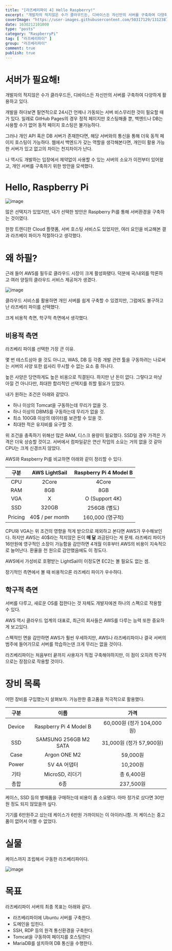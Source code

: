 ```yaml
---
title: "[라즈베리파이 4] Hello Raspberry!"
excerpt: "개발자의 적지않은 수가 클라우드든, 디바이스든 자신만의 서버를 구축하여 다양하게 활용하고 있다. 개발을 하다보면 필연적으로 24시간 언제나 가동되는 서버 비스무리한 것이 필요할 때가 있다. 일례로 GitHub Pages의 경우 정적 페이지만 호스팅해줄 뿐, 백엔드나 DB는 사용할 수가 없어 동적 페이지 호스팅은 불가능하다. 그러나 개인 API 혹은 DB 서버가 존재한다면, 해당 서버와의 통신을 통해 더욱 동적 페이지 호스팅이 가능하다. 웹에서 백엔드가 갖는 역할을 생각해본다면, 개인이 활용 가능한 서버가 있고 없고의 차이는 천지차이가 난다. 나 역시도 개발하는 입장에서 제약없이 사용할 수 있는 서버의 소요가 이전부터 있어왔고, 개인 서버를 구축하기 위한 방안을 모색했다."
coverImage: "https://user-images.githubusercontent.com/50317129/131238727-666f2aaa-d759-4f62-af73-3856086da73d.png"
date: 1630212101000
type: "posts"
category: "RaspberryPi"
tag: [ "라즈베리파이" ]
group: "라즈베리파이"
comment: true
publish: true
---
```


# 서버가 필요해!

개발자의 적지않은 수가 클라우드든, 디바이스든 자신만의 서버를 구축하여 다양하게 활용하고 있다.

개발을 하다보면 필연적으로 24시간 언제나 가동되는 서버 비스무리한 것이 필요할 때가 있다. 일례로 GitHub Pages의 경우 정적 페이지만 호스팅해줄 뿐, 백엔드나 DB는 사용할 수가 없어 동적 페이지 호스팅은 불가능하다.

그러나 개인 API 혹은 DB 서버가 존재한다면, 해당 서버와의 통신을 통해 더욱 동적 페이지 호스팅이 가능하다. 웹에서 백엔드가 갖는 역할을 생각해본다면, 개인이 활용 가능한 서버가 있고 없고의 차이는 천지차이가 난다.

나 역시도 개발하는 입장에서 제약없이 사용할 수 있는 서버의 소요가 이전부터 있어왔고, 개인 서버를 구축하기 위한 방안을 모색했다.

# Hello, Raspberry Pi

![image](https://user-images.githubusercontent.com/50317129/131238727-666f2aaa-d759-4f62-af73-3856086da73d.png)

많은 선택지가 있었지만, 내가 선택한 방안은 <span class="pink-700">Raspberry Pi</span>를 통해 서버환경을 구축하는 것이였다.

한창 트렌디한 <span class="orange-500">Cloud</span> 플랫폼, 서버 호스팅 서비스도 있었지만, 여러 요인을 비교해본 결과 라즈베이 파이가 적절하다고 생각했다.

# 왜 하필?

근래 들어 AWS를 필두로 클라우드 시장이 크게 활성화됐다. 덕분에 국/내외를 막론하고 여러 양질의 클라우드 서비스 제공처가 생겼다.

![image](https://user-images.githubusercontent.com/50317129/131238859-18b9cccd-4d6b-4e38-b279-c0faa66d4815.png)

클라우드 서비스를 활용하면 개인 서버를 쉽게 구축할 수 있겠지만, 그럼에도 불구하고 난 라즈베리 파이를 선택했다.

크게 비용적 측면, 학구적 측면에서 생각했다.

## 비용적 측면

라즈베리 파이를 선택한 가장 큰 이유.

몇 번 테스트삼아 쓸 것도 아니고, WAS, DB 등 각종 개발 관련 툴을 구동하려는 나로써는 서버의 사양 또한 쉽사리 무시할 수 없는 요소 중 하나다.

높은 사양은 당연하게도 높은 비용으로 직결된다. 하지만 난 돈이 없다. 그렇다고 마냥 아낄 건 아니다만, 최대한 합리적인 선택지를 취할 필요가 있었다.

내가 원하는 조건은 아래와 같았다.

* 하나 이상의 Tomcat을 구동하는데 무리가 없을 것.
* 하나 이상의 DBMS를 구동하는데 무리가 없을 것.
* 최소 100GB 이상의 데이터를 보관할 수 있을 것.
* 최대한 적은 유지비를 요구할 것.

위 조건을 충족하기 위해선 많은 RAM, 디스크 용량이 필요했다. SSD일 경우 가격은 가격은 더욱 상승할 것이고. 서버에서 컴파일같은 연산 작업의 소요는 거의 없을 것 같아 CPU는 크게 신경쓰지 않았다.

<span class="orange-500">AWS</span>와 <span class="pink-700">Raspberry Pi</span>를 비교하면 아래와 같이 정리할 수 있다.

|  구분   | <span class="orange-500">AWS LightSail</span> | <span class="pink-700">Raspberry Pi 4 Model B</span> |
| :-----: | :-------------------------------------------: | :--------------------------------------------------: |
|   CPU   |                     2Core                     |                        4Core                         |
|   RAM   |                      8GB                      |                         8GB                          |
|   VGA   |                       X                       |                    O (Support 4K)                    |
|   SSD   |                     320GB                     |                     256GB (별도)                     |
| Pricing |                40$ / per month                |                   160,000 (영구적)                   |

CPU와 VGA는 위 조건의 영향을 적게 받으므로 제외하고 본다면 AWS가 우수해보인다. 하지만 AWS는 40$라는 적지않은 돈이 **매 달** 과금된다는 게 문제. 라즈베리 파이가 16만원에 영구적인 소장이 가능함을 감안하면 4개월 이후부터 AWS의 비용이 지속적으로 늘어난다. 환율을 천 원으로 감안했음에도 이 정도다.

AWS에서 가성비로 호평받는 LightSail이 이정도면 EC2는 볼 필요도 없는 셈.

장기적인 측면에서 볼 때 비용적으론 라즈베리 파이가 우수하다.

## 학구적 측면

서버를 다루고, 새로운 OS를 접한다는 것 자체도 개발자에겐 하나의 스펙으로 작용할 수 있다.

AWS 역시 클라우드 업계의 대표로, 최근의 회사들은 AWS를 다루는 능력 또한 중요하게 보고있다.

스펙적인 면을 감안하면 AWS가 훨씬 우세하지만, AWS나 라즈베리파이나 결국 서버의 범주에 들어가므로 서버를 학습하는덴 크게 무리는 없을 것이다.

라즈베리파이는 처음부터 끝까지 사용자가 직접 구축해야하지만, 이 점이 오히려 학구적으로는 장점으로 작용할 것이다.

# 장비 목록

어떤 장비를 구입했는지 살펴보자. 가능한한 중고품을 적극적으로 활용했다.

|  구분  |          이름          |                          가격                           |
| :----: | :--------------------: | :-----------------------------------------------------: |
| Device | Raspberry Pi 4 Model B | 60,000원 <span class="grey-600">(정가 104,000원)</span> |
|  SSD   | SAMSUNG 256GB M2 SATA  | 31,000원 <span class="grey-600">(정가 57,900원)</span>  |
|  Case  |      Argon ONE M2      |                        59,000원                         |
| Power  |      5V 4A 어댑터      |                        10,200원                         |
|  기타  |    MicroSD, 리더기     |                       총 6,400원                        |
|  총합  |          6종           |                        237,500원                        |

케이스, SSD 등의 별매품을 구매하는데 비용이 좀 소요됐다. 아마 정가로 샀다면 30만원 정도 되지 않았을까 싶다.

기기를 6만원주고 샀는데 케이스가 6만원 가까이되는 이 아이러니함. 저 케이스는 중고품이 없어서 어쩔 수 없었다.

# 실물

케이스까지 조립해서 구동한 라즈베리파이다.

![image](https://user-images.githubusercontent.com/50317129/131309644-69d69416-12e9-4fd6-95fc-3f1909289387.png)

# 목표

라즈베리파이 서버의 최종 목표는 아래와 같다.

* 라즈베리파이에 Ubuntu 서버를 구축한다.
* 도메인을 입힌다.
* SSH, RDP 등의 원격 통신환경을 구축한다.
* Tomcat을 구동하여 페이지를 호스팅한다
* MariaDB를 설치하여 DB 통신을 수행한다.